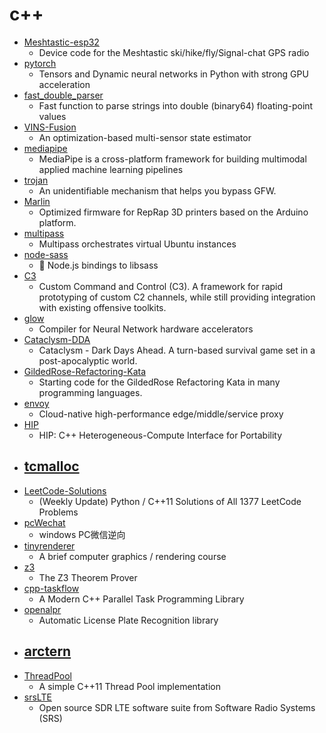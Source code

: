 # c++
- [Meshtastic-esp32](https://github.com/meshtastic/Meshtastic-esp32)
  - Device code for the Meshtastic ski/hike/fly/Signal-chat GPS radio
- [pytorch](https://github.com/pytorch/pytorch)
  - Tensors and Dynamic neural networks in Python with strong GPU acceleration
- [fast_double_parser](https://github.com/lemire/fast_double_parser)
  - Fast function to parse strings into double (binary64) floating-point values
- [VINS-Fusion](https://github.com/HKUST-Aerial-Robotics/VINS-Fusion)
  - An optimization-based multi-sensor state estimator
- [mediapipe](https://github.com/google/mediapipe)
  - MediaPipe is a cross-platform framework for building multimodal applied machine learning pipelines
- [trojan](https://github.com/trojan-gfw/trojan)
  - An unidentifiable mechanism that helps you bypass GFW.
- [Marlin](https://github.com/MarlinFirmware/Marlin)
  - Optimized firmware for RepRap 3D printers based on the Arduino platform.
- [multipass](https://github.com/canonical/multipass)
  - Multipass orchestrates virtual Ubuntu instances
- [node-sass](https://github.com/sass/node-sass)
  - 🌈 Node.js bindings to libsass
- [C3](https://github.com/FSecureLABS/C3)
  - Custom Command and Control (C3). A framework for rapid prototyping of custom C2 channels, while still providing integration with existing offensive toolkits.
- [glow](https://github.com/pytorch/glow)
  - Compiler for Neural Network hardware accelerators
- [Cataclysm-DDA](https://github.com/CleverRaven/Cataclysm-DDA)
  - Cataclysm - Dark Days Ahead. A turn-based survival game set in a post-apocalyptic world.
- [GildedRose-Refactoring-Kata](https://github.com/emilybache/GildedRose-Refactoring-Kata)
  - Starting code for the GildedRose Refactoring Kata in many programming languages.
- [envoy](https://github.com/envoyproxy/envoy)
  - Cloud-native high-performance edge/middle/service proxy
- [HIP](https://github.com/ROCm-Developer-Tools/HIP)
  - HIP: C++ Heterogeneous-Compute Interface for Portability
- [tcmalloc](https://github.com/google/tcmalloc)
  - 
- [LeetCode-Solutions](https://github.com/kamyu104/LeetCode-Solutions)
  - (Weekly Update) Python / C++11 Solutions of All 1377 LeetCode Problems
- [pcWechat](https://github.com/codeByDog/pcWechat)
  - windows PC微信逆向
- [tinyrenderer](https://github.com/ssloy/tinyrenderer)
  - A brief computer graphics / rendering course
- [z3](https://github.com/Z3Prover/z3)
  - The Z3 Theorem Prover
- [cpp-taskflow](https://github.com/cpp-taskflow/cpp-taskflow)
  - A Modern C++ Parallel Task Programming Library
- [openalpr](https://github.com/openalpr/openalpr)
  - Automatic License Plate Recognition library
- [arctern](https://github.com/zilliztech/arctern)
  - 
- [ThreadPool](https://github.com/progschj/ThreadPool)
  - A simple C++11 Thread Pool implementation
- [srsLTE](https://github.com/srsLTE/srsLTE)
  - Open source SDR LTE software suite from Software Radio Systems (SRS)
